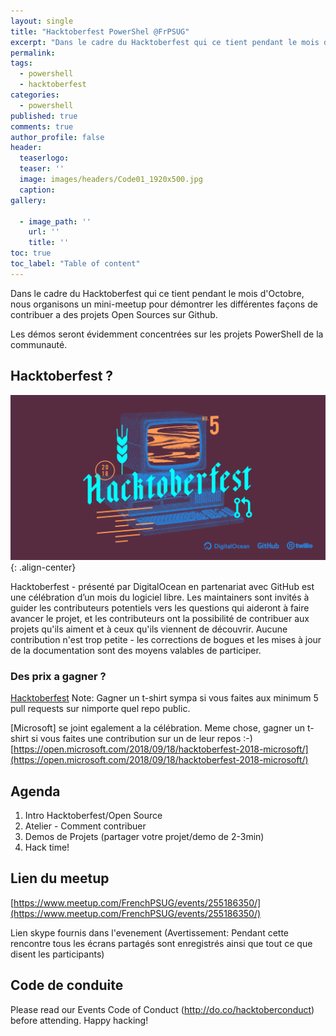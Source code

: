 ```yaml
---
layout: single
title: "Hacktoberfest PowerShel @FrPSUG"
excerpt: "Dans le cadre du Hacktoberfest qui ce tient pendant le mois d'Octobre, nous organisons un mini-meetup pour démontrer les différentes façons de contribuer a des projets Open Sources sur Github."
permalink:
tags: 
  - powershell
  - hacktoberfest
categories:
  - powershell
published: true
comments: true
author_profile: false
header:
  teaserlogo:
  teaser: ''
  image: images/headers/Code01_1920x500.jpg
  caption:
gallery:

  - image_path: ''
    url: ''
    title: ''
toc: true
toc_label: "Table of content"
---
```


Dans le cadre du Hacktoberfest qui ce tient pendant le mois d'Octobre, nous organisons un mini-meetup pour démontrer les différentes façons de contribuer a des projets Open Sources sur Github.

Les démos seront évidemment concentrées sur les projets PowerShell de la communauté.

## Hacktoberfest ?

![image-center](/images/2018/2018-10-01-Hacktoberfest_PowerShell/hacktoberfest-2018-social-card-c8d2e1489f647f2e0a26e6f598adeb760872818905b34cd437afc7ac2857ceab.png){: .align-center}

Hacktoberfest - présenté par DigitalOcean en partenariat avec GitHub est une célébration d’un mois du logiciel libre. Les maintainers sont invités à guider les contributeurs potentiels vers les questions qui aideront à faire avancer le projet, et les contributeurs ont la possibilité de contribuer aux projets qu'ils aiment et à ceux qu'ils viennent de découvrir. Aucune contribution n'est trop petite - les corrections de bogues et les mises à jour de la documentation sont des moyens valables de participer.

### Des prix a gagner ?

[Hacktoberfest](https://hacktoberfest.digitalocean.com/)
Note: Gagner un t-shirt sympa si vous faites aux minimum 5 pull requests sur nimporte quel repo public.

[Microsoft] se joint egalement a la célébration. Meme chose, gagner un t-shirt si vous faites une contribution sur un de leur repos :-)
[https://open.microsoft.com/2018/09/18/hacktoberfest-2018-microsoft/](https://open.microsoft.com/2018/09/18/hacktoberfest-2018-microsoft/)

## Agenda

1. Intro Hacktoberfest/Open Source
1. Atelier - Comment contribuer
1. Demos de Projets (partager votre projet/demo de 2-3min)
1. Hack time!

## Lien du meetup

[https://www.meetup.com/FrenchPSUG/events/255186350/](https://www.meetup.com/FrenchPSUG/events/255186350/)

Lien skype fournis dans l'evenement
(Avertissement: Pendant cette rencontre tous les écrans partagés sont enregistrés ainsi que tout ce que disent les participants)

## Code de conduite

Please read our Events Code of Conduct (http://do.co/hacktoberconduct) before attending. Happy hacking!